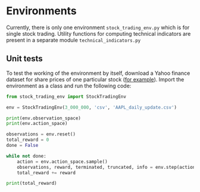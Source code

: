 # Environments
Currently, there is only one environment `stock_trading_env.py` which is for single stock trading. Utility functions for computing technical indicators are present in a separate module `technical_indicators.py`

## Unit tests
To test the working of the environment by itself, download a Yahoo finance dataset for share prices of one particular stock ([for example](https://www.kaggle.com/datasets/achintyatripathi/yahoo-finance-apple-inc-aapl)). Import the environment as a class and run the following code:
```py
from stock_trading_env import StockTradingEnv

env = StockTradingEnv(3_000_000, 'csv', 'AAPL_daily_update.csv')

print(env.observation_space)
print(env.action_space)

observations = env.reset()
total_reward = 0
done = False

while not done:
    action = env.action_space.sample()
    observations, reward, terminated, truncated, info = env.step(action)
    total_reward += reward

print(total_reward)
```
